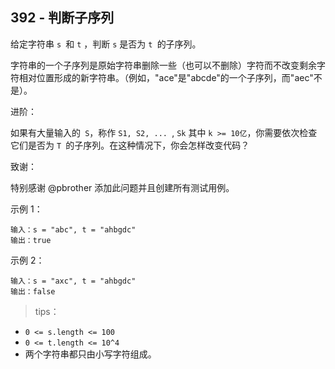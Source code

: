 ## 392 - 判断子序列
给定字符串 `s `和 `t` ，判断 `s` 是否为 `t `的子序列。

字符串的一个子序列是原始字符串删除一些（也可以不删除）字符而不改变剩余字符相对位置形成的新字符串。（例如，"ace"是"abcde"的一个子序列，而"aec"不是）。

进阶：

如果有大量输入的` S`，称作 `S1, S2, ... `, `Sk` 其中 `k >= 10亿`，你需要依次检查它们是否为 `T `的子序列。在这种情况下，你会怎样改变代码？

致谢：

特别感谢 @pbrother 添加此问题并且创建所有测试用例。


示例 1：
```
输入：s = "abc", t = "ahbgdc"
输出：true
```
示例 2：
```
输入：s = "axc", t = "ahbgdc"
输出：false
``` 

>tips：
+ `0 <= s.length <= 100`
+ `0 <= t.length <= 10^4`
+ 两个字符串都只由小写字符组成。